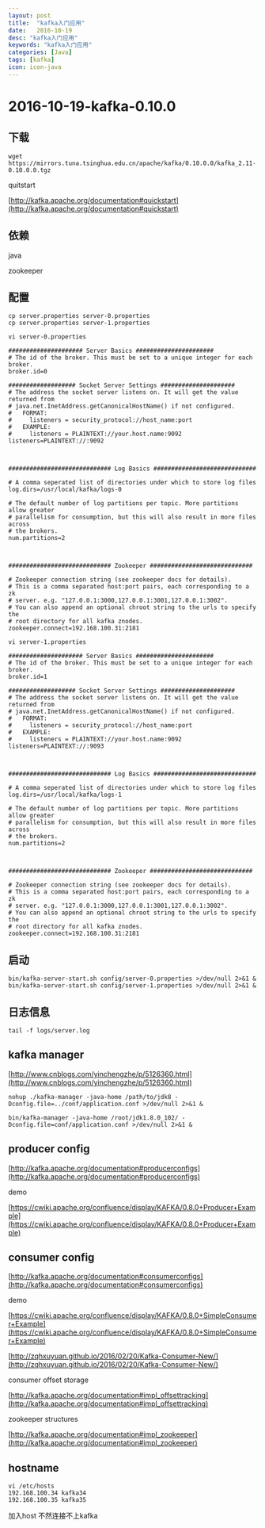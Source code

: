 ```yaml
---
layout: post
title:  "kafka入门应用"
date:   2016-10-19
desc: "kafka入门应用"
keywords: "kafka入门应用"
categories: [Java]
tags: [kafka]
icon: icon-java
---
```



# 2016-10-19-kafka-0.10.0

<!--
create time: 2016-10-19 15:39:08
Author: 段朝骞
Email: duanzhaoqian@duanzhaoqian.com

categories:[Linux] [Database]  [Java] [HTML]  [Mac] [Life]
icon:fa-linux fa-database icon-java fa-apple

icon http://fizzed.com/oss/font-mfizz
icon http://fontawesome.io/icons/
-->

## 下载

```
wget https://mirrors.tuna.tsinghua.edu.cn/apache/kafka/0.10.0.0/kafka_2.11-0.10.0.0.tgz
```

quitstart

[http://kafka.apache.org/documentation#quickstart](http://kafka.apache.org/documentation#quickstart)

## 依赖

java

zookeeper

## 配置

```
cp server.properties server-0.properties
cp server.properties server-1.properties
```

```
vi server-0.properties

##################### Server Basics ######################
# The id of the broker. This must be set to a unique integer for each broker.
broker.id=0

################### Socket Server Settings #####################
# The address the socket server listens on. It will get the value returned from
# java.net.InetAddress.getCanonicalHostName() if not configured.
#   FORMAT:
#     listeners = security_protocol://host_name:port
#   EXAMPLE:
#     listeners = PLAINTEXT://your.host.name:9092
listeners=PLAINTEXT://:9092



############################# Log Basics #############################

# A comma seperated list of directories under which to store log files
log.dirs=/usr/local/kafka/logs-0

# The default number of log partitions per topic. More partitions allow greater
# parallelism for consumption, but this will also result in more files across
# the brokers.
num.partitions=2



############################# Zookeeper #############################

# Zookeeper connection string (see zookeeper docs for details).
# This is a comma separated host:port pairs, each corresponding to a zk
# server. e.g. "127.0.0.1:3000,127.0.0.1:3001,127.0.0.1:3002".
# You can also append an optional chroot string to the urls to specify the
# root directory for all kafka znodes.
zookeeper.connect=192.168.100.31:2181
```

```
vi server-1.properties

##################### Server Basics ######################
# The id of the broker. This must be set to a unique integer for each broker.
broker.id=1

################### Socket Server Settings #####################
# The address the socket server listens on. It will get the value returned from
# java.net.InetAddress.getCanonicalHostName() if not configured.
#   FORMAT:
#     listeners = security_protocol://host_name:port
#   EXAMPLE:
#     listeners = PLAINTEXT://your.host.name:9092
listeners=PLAINTEXT://:9093



############################# Log Basics #############################

# A comma seperated list of directories under which to store log files
log.dirs=/usr/local/kafka/logs-1

# The default number of log partitions per topic. More partitions allow greater
# parallelism for consumption, but this will also result in more files across
# the brokers.
num.partitions=2



############################# Zookeeper #############################

# Zookeeper connection string (see zookeeper docs for details).
# This is a comma separated host:port pairs, each corresponding to a zk
# server. e.g. "127.0.0.1:3000,127.0.0.1:3001,127.0.0.1:3002".
# You can also append an optional chroot string to the urls to specify the
# root directory for all kafka znodes.
zookeeper.connect=192.168.100.31:2181
```

## 启动

```
bin/kafka-server-start.sh config/server-0.properties >/dev/null 2>&1 &
bin/kafka-server-start.sh config/server-1.properties >/dev/null 2>&1 &
```

## 日志信息

```
tail -f logs/server.log 
```

## kafka manager 

[http://www.cnblogs.com/yinchengzhe/p/5126360.html](http://www.cnblogs.com/yinchengzhe/p/5126360.html)

```
nohup ./kafka-manager -java-home /path/to/jdk8 -Dconfig.file=../conf/application.conf >/dev/null 2>&1 &
```

```
bin/kafka-manager -java-home /root/jdk1.8.0_102/ -Dconfig.file=conf/application.conf >/dev/null 2>&1 &
```

## producer config

[http://kafka.apache.org/documentation#producerconfigs](http://kafka.apache.org/documentation#producerconfigs)

demo

[https://cwiki.apache.org/confluence/display/KAFKA/0.8.0+Producer+Example](https://cwiki.apache.org/confluence/display/KAFKA/0.8.0+Producer+Example)

## consumer config

[http://kafka.apache.org/documentation#consumerconfigs](http://kafka.apache.org/documentation#consumerconfigs)

demo

[https://cwiki.apache.org/confluence/display/KAFKA/0.8.0+SimpleConsumer+Example](https://cwiki.apache.org/confluence/display/KAFKA/0.8.0+SimpleConsumer+Example)

[http://zqhxuyuan.github.io/2016/02/20/Kafka-Consumer-New/](http://zqhxuyuan.github.io/2016/02/20/Kafka-Consumer-New/)

consumer offset storage

[http://kafka.apache.org/documentation#impl_offsettracking](http://kafka.apache.org/documentation#impl_offsettracking)

zookeeper structures

[http://kafka.apache.org/documentation#impl_zookeeper](http://kafka.apache.org/documentation#impl_zookeeper)

## hostname

```
vi /etc/hosts
192.168.100.34 kafka34
192.168.100.35 kafka35
```

加入host 不然连接不上kafka
